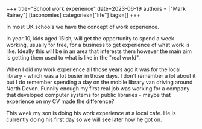 +++
title="School work experience"
date=2023-06-19
authors = ["Mark Rainey"]
[taxonomies]
categories=["life"]
tags=[]
+++

In most UK schools we have the concept of work experience.

<!-- more -->

In year 10, kids aged 15ish, will get the opportunity to spend a week working, usually for free, for a business to get experience of what work is like. Ideally this will be in an area that interests them however the main aim is getting them used to what is like in the "real world".

When I did my work experience all those years ago it was for the local library - which was a lot busier in those days. I don't remember a lot about it but I do remember spending a day on the mobile library van driving around North Devon. Funnily enough my first real job was working for a company that developed computer systems for public libraries - maybe that experience on my CV made the difference?

This week my son is doing his work experience at a local cafe. He is currently doing his first day so we will see later how he got on.
